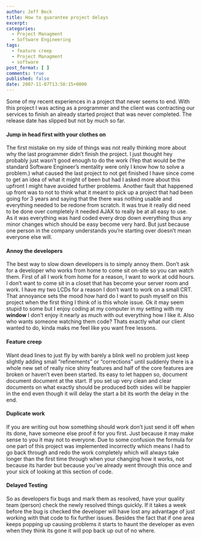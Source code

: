 ```yaml
---
author: Jeff Beck
title: How to guarantee project delays
excerpt:
categories:
  - Project Managment
  - Software Engineering
tags:
  - feature creep
  - Project Managment
  - software
post_format: [ ]
comments: true
published: false
date: 2007-11-07T13:58:15+0000
---
```

Some of my recent experiences in a project that never seems to end. With this project I was acting as a programmer and the client was contracting our services to finish an already started project that was never completed. The release date has slipped but not by much so far.



#### Jump in head first with your clothes on

The first mistake on my side of things was not really thinking more about why the last programmer didn’t finish the project. I just thought hey probably just wasn’t good enough to do the work (Yep that would be the standard Software Engineer’s mentality were only I know how to solve a problem.) what caused the last project to not get finished I have since come to get an idea of what it might of been but had I asked more about this upfront I might have avoided further problems. Another fault that happened up front was to not to think what it meant to pick up a project that had been going for 3 years and saying that the there was nothing usable and everything needed to be redone from scratch. It was true it really did need to be done over completely it needed AJAX to really be at all easy to use. As it was everything was hard coded every drop down everything thus any minor changes which should be easy become very hard. But just because one person in the company understands you’re starting over doesn’t mean everyone else will.

#### Annoy the developers

The best way to slow down developers is to simply annoy them. Don’t ask for a developer who works from home to come sit on-site so you can watch them. First of all I work from home for a reason, I want to work at odd hours. I don’t want to come sit in a closet that has become your server room and work. I have my two LCDs for a reason I don’t want to work on a small CRT. That annoyance sets the mood how hard do I want to push myself on this project when the first thing I think of is this whole issue. Ok it may seem stupid to some but I enjoy coding at my computer in my setting with my **window** I don’t enjoy it nearly as much with out everything how I like it. Also who wants someone watching them code? Thats exactly what our client wanted to do, kinda maks me feel like you want free lessons.

#### Feature creep

Want dead lines to just fly by with barely a blink well no problem just keep slightly adding small “refinements” or “corrections” until suddenly there is a whole new set of really nice shiny features and half of the core features are broken or haven’t even been started. Its easy to let happen so, document document document at the start. If you set up very clean and clear documents on what exactly should be produced both sides will be happier in the end even though it will delay the start a bit its worth the delay in the end.

#### Duplicate work

If you are writing out how something should work don’t just send it off when its done, have someone else proof it for you first. Just because it may make sense to you it may not to everyone. Due to some confusion the formula for one part of this project was implemented incorrectly which means I had to go back through and redo the work completely which will always take longer than the first time through when your changing how it works, not because its harder but because you’ve already went through this once and your sick of looking at this section of code.

#### Delayed Testing

So as developers fix bugs and mark them as resolved, have your quality team (person) check the newly resolved things quickly. If it takes a week before the bug is checked the developer will have lost any advantage of just working with that code to fix further issues. Besides the fact that if one area keeps popping up causing problems it starts to haunt the developer as even when they think its gone it will pop back up out of no where.
